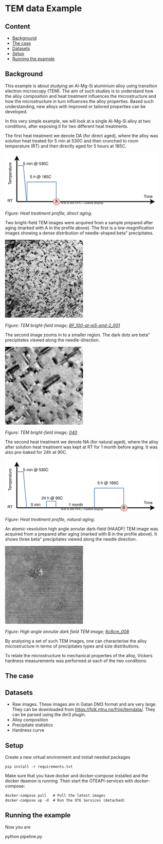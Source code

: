 TEM data Example
================

Content
-------
- [Background](#background)
- [The case](#the-case)
- [Datasets](#datasets)
- [Setup](#setup)
- [Running the example](#running-the-example)


Background
----------
This example is about studying an Al-Mg-Si aluminium alloy using
transition electron microscopy (TEM).  The aim of such studies is to
understand how the alloy composition and heat treatment influences the
microstructure and how the microstructure in turn influences the alloy
properties.  Based such understanding, new alloys with improved or
tailored properties can be developed.

In this very simple example, we will look at a single Al-Mg-Si alloy
at two conditions, after exposing it for two different heat treatments.

The first heat treatment we denote DA (for direct aged), where the
alloy was solution heat treated for 5 min at 530C and then crunched to
room temperature (RT) and then directly aged for 5 hours at 185C.

![profile-DA](figs/profile-DA.svg)

*Figure: Heat treatment profile, direct aging.*

Two bright-field TEM images were acquired from a sample prepared after
aging (marked with A in the profile above).  The first is a
low-magnification images showing a dense distribution of needle-shaped
beta" precipitates.

![Overview, direct aging](figs/BF_100-at-m5-and-2_001.png)

*Figure: TEM bright-field image; [BF_100-at-m5-and-2_001]*

The second image zooms in to a smaller region.  The dark dots are
beta" precipitates viewed along the needle-direction.

![zoom, direct aging](figs/040.png)

*Figure: TEM bright-field image; [040]*

The second heat treatment we denote NA (for natural aged), where the
alloy after solution heat treatment was kept at RT for 1 month before
aging.  It was also pre-baked for 24h at 90C.

![profile-NA](figs/profile-NA.svg)

*Figure: Heat treatment profile, natural aging.*

An atomic-resolution high angle annular dark-field (HAADF) TEM image
was acquired from a prepared after aging (marked with B in the profile
above).  It shows three beta" precipitates viewed along the needle
direction.

![pre-baked](figs/6c8cm_008.png)

*Figure: High angle annular dark field TEM image; [6c8cm_008]*

By analysing a set of such TEM images, one can characterise the alloy
microstructure in terms of precipitates types and size distributions.

To relate the microstructure to mechanical properties of the alloy,
Vickers hardness measurements was performed at each of the two
conditions.


The case
--------



Datasets
--------
- Raw images.  These images are in Gatan DM3 format and are very large.  They can be downloaded from
  https://folk.ntnu.no/friisj/temdata/.  They can be parsed using the dm3 plugin.
- Alloy composition
- Precipitate statistics
- Hardness curve


Setup
-----
Create a new virtual environment and install needed packages

    pip install -r requirements.txt

Make sure that you have docker and docker-compose installed and the docker deamon is running.
Then start the OTEAPI-services with docker-compose:

    docker-compose pull   # Pull the latest images
    docker-compose up -d  # Run the OTE Services (detached)


Running the example
-------------------
Now you are

   python pipeline.py


[BF_100-at-m5-and-2_001]: https://folk.ntnu.no/friisj/temdata/BF_100-at-m5-and-2_001.dm3
[040]: https://folk.ntnu.no/friisj/temdata/040.dm3
[6c8cm_008]: https://folk.ntnu.no/friisj/temdata/6c8cm_008.dm3
[oteapi-services]: https://github.com/EMMC-ASBL/oteapi-services
